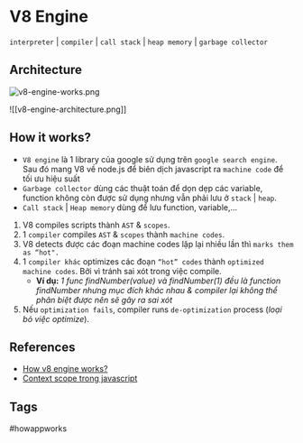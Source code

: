 # V8 Engine
`interpreter` | `compiler` | `call stack` | `heap memory` | `garbage collector` 

## Architecture

![v8-engine-works.png](app://local/%2FUsers%2Fvunam%2Fworkspace%2Fworkspace-note%2Fprojects%2Fassets%2Fv8-engine-works.png?1642051219136)

![[v8-engine-architecture.png]]

## How it works?
* `V8 engine` là 1 library của google sử dụng trên `google search engine`. Sau đó mang V8 về node.js để biên dịch javascript ra `machine code` để tối ưu hiệu suất 
* `Garbage collector` dùng các thuật toán để dọn dẹp các variable, function không còn được sử dụng nhưng vẫn phải lưu ở `stack` | `heap`.
* `Call stack` | `Heap memory` dùng để lưu function, variable,...
1. V8 compiles scripts thành `AST` & `scopes`.
2. 1 `compiler` compiles `AST` & `scopes` thành `machine codes`.
3. V8 detects được các đoạn machine codes lặp lại nhiều lần thì `marks them as “hot".`
4. 1 `compiler khác` optimizes các đoạn `“hot” codes` thành `optimized machine codes`. Bởi vì tránh sai xót trong việc compile. 
	* **Ví dụ:** *1 func findNumber(value) và findNumber(1) đều là function findNumber nhưng mục đích khác nhau & compiler lại không thể phân biệt được nên sẽ gây ra sai xót*
5. Nếu `optimization fails`, compiler runs `de-optimization`  process (*loại bỏ việc optimize*).


## References
* [How v8 engine works?](https://cabulous.medium.com/how-v8-javascript-engine-works-5393832d80a7)
* [Context scope trong javascript](https://cabulous.medium.com/javascript-execution-context-lexical-environment-and-block-scope-part-3-fc2551c92ce0)


## Tags
#howappworks